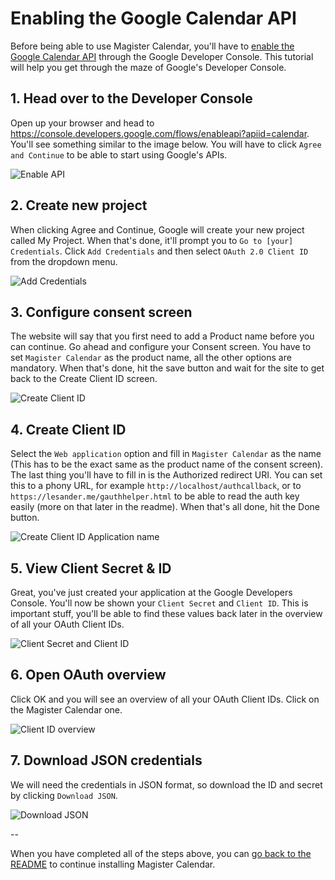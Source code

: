 # Enabling the Google Calendar API
Before being able to use Magister Calendar, you'll have to [enable the Google Calendar API](https://console.developers.google.com/flows/enableapi?apiid=calendar) through the Google Developer Console. This tutorial will help you get through the maze of Google's Developer Console.

## 1. Head over to the Developer Console
Open up your browser and head to https://console.developers.google.com/flows/enableapi?apiid=calendar.
You'll see something similar to the image below. You will have to click `Agree and Continue` to be able to start using Google's APIs.

![Enable API](http://img.prntscr.com/img?url=http://i.imgur.com/VHo30ws.png)

## 2. Create new project
When clicking Agree and Continue, Google will create your new project called My Project. When that's done, it'll prompt you to `Go to [your] Credentials`. Click `Add Credentials` and then select `OAuth 2.0 Client ID` from the dropdown menu.

![Add Credentials](http://img.prntscr.com/img?url=http://i.imgur.com/N4YlPOr.png)

## 3. Configure consent screen
The website will say that you first need to add a Product name before you can continue.
Go ahead and configure your Consent screen. You have to set `Magister Calendar` as the product name, 
all the other options are mandatory. When that's done, hit the save button and wait for the site to get back to the Create Client ID screen. 

![Create Client ID](http://img.prntscr.com/img?url=http://i.imgur.com/FUXOdfg.png)

## 4. Create Client ID
Select the `Web application` option and fill in `Magister Calendar` as the name (This has to be the exact same as the product name of the consent screen). The last thing you'll have to fill in is the Authorized redirect URI. You can set this to a phony URL, for example `http://localhost/authcallback`, or to `https://lesander.me/gauthhelper.html` to be able to read the auth key easily (more on that later in the readme).
When that's all done, hit the Done button.

![Create Client ID Application name](http://img.prntscr.com/img?url=http://i.imgur.com/Evq752L.png)

## 5. View Client Secret & ID
Great, you've just created your application at the Google Developers Console. You'll now be shown your `Client Secret` and `Client ID`. This is important stuff, you'll be able to find these values back later in the overview of all your OAuth Client IDs.

![Client Secret and Client ID](http://img.prntscr.com/img?url=http://i.imgur.com/d0lZcVR.png)

## 6. Open OAuth overview
Click OK and you will see an overview of all your OAuth Client IDs. Click on the Magister Calendar one.

![Client ID overview](http://img.prntscr.com/img?url=http://i.imgur.com/6A3orXA.png)

## 7. Download JSON credentials
We will need the credentials in JSON format, so download the ID and secret by clicking `Download JSON`.

![Download JSON](http://img.prntscr.com/img?url=http://i.imgur.com/21Bf2m3.png)

--

When you have completed all of the steps above, you can [go back to the README](https://github.com/lesander/magister-calendar#2-download-magister-calendar) to continue installing Magister Calendar.
